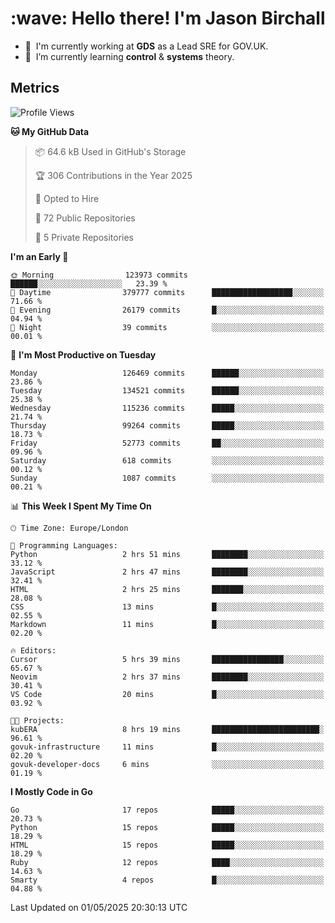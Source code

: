 <h1 align="left" id="jason-title">:wave: Hello there! I'm Jason Birchall</h1>

- :office: &nbsp;I'm currently working at **GDS** as a Lead SRE for GOV.UK.
- :seedling: &nbsp;I’m currently learning **control** & **systems** theory.

<h2>Metrics</h2>

<!--START_SECTION:waka-->
![Profile Views](http://img.shields.io/badge/Profile%20Views-0-blue)

**🐱 My GitHub Data** 

> 📦 64.6 kB Used in GitHub's Storage 
 > 
> 🏆 306 Contributions in the Year 2025
 > 
> 💼 Opted to Hire
 > 
> 📜 72 Public Repositories 
 > 
> 🔑 5 Private Repositories 
 > 
**I'm an Early 🐤** 

```text
🌞 Morning                123973 commits      ██████░░░░░░░░░░░░░░░░░░░   23.39 % 
🌆 Daytime                379777 commits      ██████████████████░░░░░░░   71.66 % 
🌃 Evening                26179 commits       █░░░░░░░░░░░░░░░░░░░░░░░░   04.94 % 
🌙 Night                  39 commits          ░░░░░░░░░░░░░░░░░░░░░░░░░   00.01 % 
```
📅 **I'm Most Productive on Tuesday** 

```text
Monday                   126469 commits      ██████░░░░░░░░░░░░░░░░░░░   23.86 % 
Tuesday                  134521 commits      ██████░░░░░░░░░░░░░░░░░░░   25.38 % 
Wednesday                115236 commits      █████░░░░░░░░░░░░░░░░░░░░   21.74 % 
Thursday                 99264 commits       █████░░░░░░░░░░░░░░░░░░░░   18.73 % 
Friday                   52773 commits       ██░░░░░░░░░░░░░░░░░░░░░░░   09.96 % 
Saturday                 618 commits         ░░░░░░░░░░░░░░░░░░░░░░░░░   00.12 % 
Sunday                   1087 commits        ░░░░░░░░░░░░░░░░░░░░░░░░░   00.21 % 
```


📊 **This Week I Spent My Time On** 

```text
🕑︎ Time Zone: Europe/London

💬 Programming Languages: 
Python                   2 hrs 51 mins       ████████░░░░░░░░░░░░░░░░░   33.12 % 
JavaScript               2 hrs 47 mins       ████████░░░░░░░░░░░░░░░░░   32.41 % 
HTML                     2 hrs 25 mins       ███████░░░░░░░░░░░░░░░░░░   28.08 % 
CSS                      13 mins             █░░░░░░░░░░░░░░░░░░░░░░░░   02.55 % 
Markdown                 11 mins             █░░░░░░░░░░░░░░░░░░░░░░░░   02.20 % 

🔥 Editors: 
Cursor                   5 hrs 39 mins       ████████████████░░░░░░░░░   65.67 % 
Neovim                   2 hrs 37 mins       ████████░░░░░░░░░░░░░░░░░   30.41 % 
VS Code                  20 mins             █░░░░░░░░░░░░░░░░░░░░░░░░   03.92 % 

🐱‍💻 Projects: 
kubERA                   8 hrs 19 mins       ████████████████████████░   96.61 % 
govuk-infrastructure     11 mins             █░░░░░░░░░░░░░░░░░░░░░░░░   02.20 % 
govuk-developer-docs     6 mins              ░░░░░░░░░░░░░░░░░░░░░░░░░   01.19 % 
```

**I Mostly Code in Go** 

```text
Go                       17 repos            █████░░░░░░░░░░░░░░░░░░░░   20.73 % 
Python                   15 repos            █████░░░░░░░░░░░░░░░░░░░░   18.29 % 
HTML                     15 repos            █████░░░░░░░░░░░░░░░░░░░░   18.29 % 
Ruby                     12 repos            ████░░░░░░░░░░░░░░░░░░░░░   14.63 % 
Smarty                   4 repos             █░░░░░░░░░░░░░░░░░░░░░░░░   04.88 % 
```




 Last Updated on 01/05/2025 20:30:13 UTC
<!--END_SECTION:waka-->

<!-- links -->

[issues page]: https://github.com/jasonBirchall/jasonBirchall/issues "jasonBirchall/issues"
